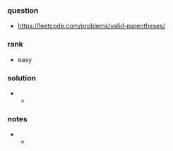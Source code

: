 ### question
- https://leetcode.com/problems/valid-parentheses/

### rank
- easy

### solution
- -

### notes
- -